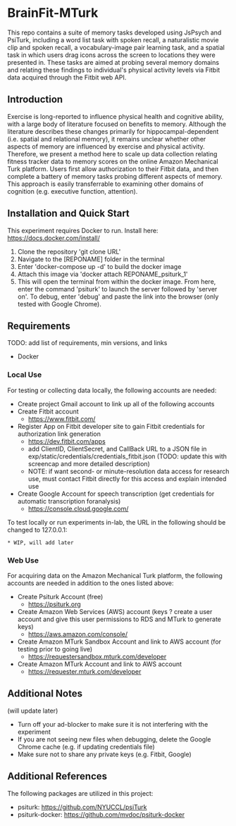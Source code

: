 # BrainFit-MTurk

This repo contains a suite of memory tasks developed using JsPsych and PsiTurk, including a word list task with spoken recall, a naturalistic movie clip and spoken recall, a vocabulary-image pair learning task, and a spatial task in which users drag icons across the screen to locations they were presented in. These tasks are aimed at probing several memory domains and relating these findings to individual's physical activity levels via Fitbit data acquired through the Fitbit web API.

## Introduction

Exercise is long-reported to influence physical health and cognitive ability, with a large body of literature focused on benefits to memory. Although the literature describes these changes primarily for hippocampal-dependent (i.e. spatial and relational memory), it remains unclear whether other aspects of memory are influenced by exercise and physical activity. Therefore, we present a method here to scale up data collection relating fitness tracker data to memory scores on the online Amazon Mechanical Turk platform. Users first allow authorization to their Fitbit data, and then complete a battery of memory tasks probing different aspects of memory. This approach is easily transferrable to examining other domains of cognition (e.g. executive function, attention).

## Installation and Quick Start

This experiment requires Docker to run. Install here: https://docs.docker.com/install/

1. Clone the repository 'git clone URL'
2. Navigate to the [REPONAME] folder in the terminal
3. Enter 'docker-compose up -d' to build the docker image
4. Attach this image via 'docker attach REPONAME_psiturk_1'
5. This will open the terminal from within the docker image. From here, enter the command 'psiturk' to launch the server followed by 'server on'. To debug, enter 'debug' and paste the link into the browser (only tested with Google Chrome).

## Requirements

TODO: add list of requirements, min versions, and links
* Docker


### Local Use

For testing or collecting data locally, the following accounts are needed:

* Create project Gmail account to link up all of the following accounts
* Create Fitbit account
	* https://www.fitbit.com/
* Register App on Fitbit developer site to gain Fitbit credentials for authorization link generation
	* https://dev.fitbit.com/apps
	* add ClientID, ClientSecret, and CallBack URL to a JSON file in exp/static/credentials/credentials_fitbit.json (TODO: update this with screencap and more detailed description)
	* NOTE: if want second- or minute-resolution data access for research use, must contact Fitbit directly for this access and explain intended use
* Create Google Account for speech transcription (get credentials for automatic transcription foranalysis)
	* https://console.cloud.google.com/


To test locally or run experiments in-lab, the URL in the following should be changed to 127.0.0.1:

	* WIP, will add later

### Web Use

For acquiring data on the Amazon Mechanical Turk platform, the following accounts are needed in addition to the ones listed above:

* Create Psiturk Account (free)
	* https://psiturk.org
* Create Amazon Web Services (AWS) account (keys ? create a user account and give this user permissions to RDS and MTurk to generate keys)
	* https://aws.amazon.com/console/
* Create Amazon MTurk Sandbox Account and link to AWS account (for testing prior to going live)
	* https://requestersandbox.mturk.com/developer
* Create Amazon MTurk Account and link to AWS account
	* https://requester.mturk.com/developer


## Additional Notes
(will update later)

* Turn off your ad-blocker to make sure it is not interfering with the experiment
* If you are not seeing new files when debugging, delete the Google Chrome cache (e.g. if updating credentials file)
* Make sure not to share any private keys (e.g. Fitbit, Google)

## Additional References

The following packages are utilized in this project:
* psiturk: https://github.com/NYUCCL/psiTurk
* psiturk-docker: https://github.com/mvdoc/psiturk-docker



<README under construction>
